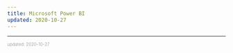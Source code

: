```yaml
---
title: Microsoft Power BI
updated: 2020-10-27
---
```


---

<sup><sub><font color="#a6a6a6">updated: 2020-10-27</font></sub></sup>
